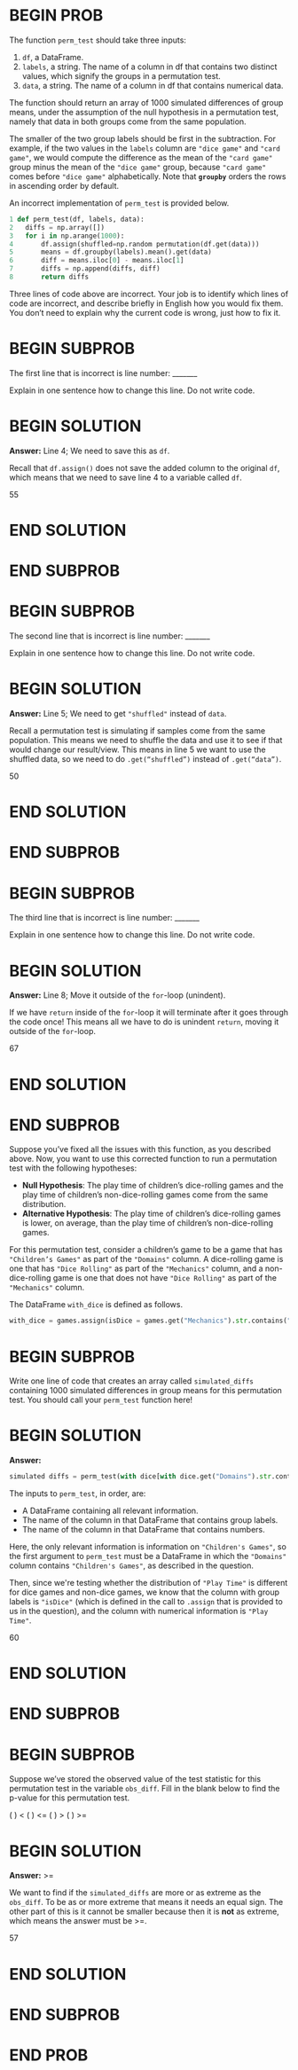 # BEGIN PROB
The function `perm_test` should take three inputs:

1. `df`, a DataFrame.
2. `labels`, a string. The name of a column in df that contains two distinct values, which
signify the groups in a permutation test.
3. `data`, a string. The name of a column in df that contains numerical data.

The function should return an array of 1000 simulated differences of group means, under the assumption of the null hypothesis in a permutation test, namely that data in both groups come from the same population.

The smaller of the two group labels should be first in the subtraction. For example, if the
two values in the `labels` column are `"dice game"` and `"card game"`, we would compute the difference as the mean of the `"card game"` group minus the mean of the `"dice game"` group, because `"card game"` comes before `"dice game"` alphabetically. Note that **`groupby`** orders the rows in ascending order by default.

An incorrect implementation of `perm_test` is provided below.

```py
1 def perm_test(df, labels, data):
2   diffs = np.array([])
3   for i in np.arange(1000):
4       df.assign(shuffled=np.random permutation(df.get(data)))
5       means = df.groupby(labels).mean().get(data)
6       diff = means.iloc[0] - means.iloc[1]
7       diffs = np.append(diffs, diff)
8       return diffs
```
Three lines of code above are incorrect. Your job is to identify which lines of code are
incorrect, and describe briefly in English how you would fix them. You don’t need to explain
why the current code is wrong, just how to fix it.

# BEGIN SUBPROB
The first line that is incorrect is line number: _______

Explain in one sentence how to change this line. Do not write code.

# BEGIN SOLUTION

**Answer:** Line 4; We need to save this as `df`.

Recall that `df.assign()` does not save the added column to the original `df`, which means that we need to save line 4 to a variable called `df`.

<average>55</average>

# END SOLUTION

# END SUBPROB

# BEGIN SUBPROB
The second line that is incorrect is line number: _______

Explain in one sentence how to change this line. Do not write code.

# BEGIN SOLUTION

**Answer:** Line 5; We need to get `"shuffled"` instead of `data`.

Recall a permutation test is simulating if samples come from the same population. This means we need to shuffle the data and use it to see if that would change our result/view. This means in line 5 we want to use the shuffled data, so we need to do `.get(“shuffled”)` instead of `.get(“data”)`. 

<average>50</average>

# END SOLUTION

# END SUBPROB

# BEGIN SUBPROB
The third line that is incorrect is line number: _______

Explain in one sentence how to change this line. Do not write code.

# BEGIN SOLUTION

**Answer:** Line 8; Move it outside of the `for`-loop (unindent).

If we have `return` inside of the `for`-loop it will terminate after it goes through the code once! This means all we have to do is unindent `return`, moving it outside of the `for`-loop.

<average>67</average>

# END SOLUTION

# END SUBPROB

Suppose you’ve fixed all the issues with this function, as you described above. Now, you want to use this corrected function to run a permutation test with the following hypotheses:

- **Null Hypothesis**: The play time of children’s dice-rolling games and the play time of children’s non-dice-rolling games come from the same distribution.
- **Alternative Hypothesis**: The play time of children’s dice-rolling games is lower, on average, than the play time of children’s non-dice-rolling games.

For this permutation test, consider a children’s game to be a game that has `"Children’s Games"` as part of the `"Domains"` column. A dice-rolling game is one that has `"Dice Rolling"` as part of the `"Mechanics"` column, and a non-dice-rolling game is one that does not have `"Dice Rolling"` as part of the `"Mechanics"` column.

The DataFrame `with_dice` is defined as follows.

```py
with_dice = games.assign(isDice = games.get("Mechanics").str.contains("Dice Rolling"))
```

# BEGIN SUBPROB
Write one line of code that creates an array called `simulated_diffs` containing 1000 simulated differences in group means for this permutation test. You should call your `perm_test` function here!

# BEGIN SOLUTION

**Answer:**

```py
simulated diffs = perm_test(with dice[with dice.get("Domains").str.contains("Children’s Games")], "isDice", "Play Time")
```

The inputs to `perm_test`, in order, are:

- A DataFrame containing all relevant information.
- The name of the column in that DataFrame that contains group labels.
- The name of the column in that DataFrame that contains numbers.

Here, the only relevant information is information on `"Children's Games"`, so the first argument to `perm_test` must be a DataFrame in which the `"Domains"` column contains `"Children's Games"`, as described in the question.

Then, since we're testing whether the distribution of `"Play Time"` is different for dice games and non-dice games, we know that the column with group labels is `"isDice"` (which is defined in the call to `.assign` that is provided to us in the question), and the column with numerical information is `"Play Time"`.

<average>60</average>

# END SOLUTION

# END SUBPROB

# BEGIN SUBPROB
Suppose we’ve stored the observed value of the test statistic for this permutation test in the variable `obs_diff`. Fill in the blank below to find the p-value for this permutation test.

( ) <
( ) <=
( ) \>
( ) \>=

# BEGIN SOLUTION

**Answer:** >= 

We want to find if the `simulated_diffs` are more or as extreme as the `obs_diff`. To be as or more extreme that means it needs an equal sign. The other part of this is it cannot be smaller because then it is **not** as extreme, which means the answer must be >=.

<average>57</average>

# END SOLUTION

# END SUBPROB

# END PROB
